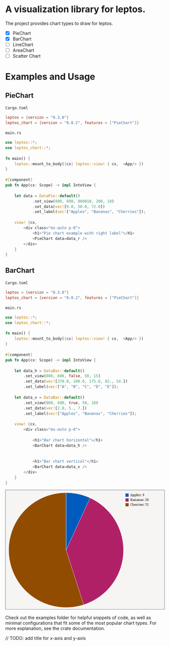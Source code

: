 # A visualization library for leptos.

The project provides chart types to draw for leptos.


- [x] PieChart
- [x] BarChart
- [ ] LineChart
- [ ] AreaChart
- [ ] Scatter Chart

# Examples and Usage

## PieChart

`Cargo.toml`
```toml
leptos = {version = "0.3.0"}
leptos_chart = {version = "0.0.2", features = ["PieChart"]}
```

`main.rs`
```rust
use leptos::*;
use leptos_chart::*;

fn main() {     
    leptos::mount_to_body(|cx| leptos::view! { cx,  <App/> })
}

#[component]
pub fn App(cx: Scope) -> impl IntoView { 

    let data = DataPie::default()        
            .set_view(800, 600, 0b0010, 200, 10)
            .set_data(vec![9.0, 50.0, 72.0])
            .set_label(vec!["Apples", "Bananas", "Cherries"]);

    view! {cx,
        <div class="mx-auto p-8">
            <h1>"Pie chart example with right label"</h1>
            <PieChart data=data_r />
        </div>
    } 
}   
```

## BarChart

`Cargo.toml`
```toml
leptos = {version = "0.3.0"}
leptos_chart = {version = "0.0.2", features = ["PieChart"]}
```

`main.rs`
```rust
use leptos::*;
use leptos_chart::*;

fn main() {        
    leptos::mount_to_body(|cx| leptos::view! { cx,  <App/> })
}

#[component]
pub fn App(cx: Scope) -> impl IntoView {    

    let data_h = DataBar::default()        
        .set_view(800, 600, false, 50, 15)
        .set_data(vec![370.0, 200.0, 175.0, 82., 54.])
        .set_label(vec!["A", "B", "C", "D", "E"]);
    
    let data_v = DataBar::default()        
        .set_view(800, 600, true, 50, 10)
        .set_data(vec![2.0, 5., 7.])
        .set_label(vec!["Apples", "Bananas", "Cherries"]);

    view! {cx,
        <div class="mx-auto p-8">            

            <h1>"Bar chart horizontal"</h1>
            <BarChart data=data_h />


            <h1>"Bar chart vertical"</h1>
            <BarChart data=data_v />
        </div>
    }
}

```

![Frequency Of English Letters](./examples/assets/pie_chart_label_right.png)

Check out the examples folder for helpful snippets of code, as well as minimal configurations that fit some of the most popular chart types. For more explanation, see the crate documentation.


// TODO: add title for x-axis and y-axis